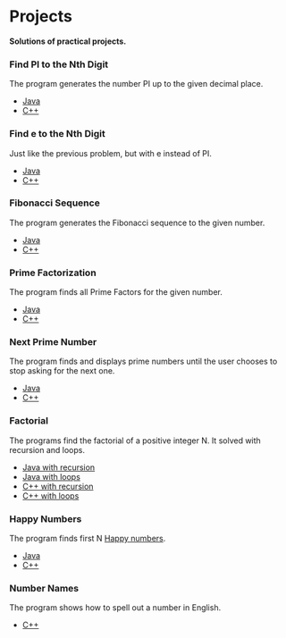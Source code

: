 # Projects
**Solutions of practical projects.**
### Find PI to the Nth Digit
The program generates the number PI up to the given decimal place.
- [Java](https://github.com/julermn/Projects/blob/master/Java/PI.java)
- [C++](https://github.com/julermn/Projects/blob/master/C%2B%2B/PI.cpp)
### Find e to the Nth Digit
Just like the previous problem, but with e instead of PI.
- [Java](https://github.com/julermn/Projects/blob/master/Java/E.java)
- [C++](https://github.com/julermn/Projects/blob/master/C%2B%2B/E.cpp)
### Fibonacci Sequence
The program generates the Fibonacci sequence to the given number.
- [Java](https://github.com/julermn/Projects/blob/master/Java/Fibonacci.java)
- [C++](https://github.com/julermn/Projects/blob/master/C%2B%2B/Fibonacci%20Sequence/F1.cpp)
### Prime Factorization
The program finds all Prime Factors for the given number.
- [Java](https://github.com/julermn/Projects/blob/master/Java/PrimeFactorization.java)
- [C++](https://github.com/julermn/Projects/blob/master/C%2B%2B/Prime%20factorizations/PF.cpp)
### Next Prime Number
The program finds and displays prime numbers until the user chooses to stop asking for the next one.
- [Java](https://github.com/julermn/Projects/blob/master/Java/NextPrime.java)
- [C++](https://github.com/julermn/Projects/blob/master/C%2B%2B/NextPrime.cpp)
### Factorial
The programs find the factorial of a positive integer N. It solved with recursion and loops.
- [Java with recursion](https://github.com/julermn/Projects/blob/master/Java/Factorial1.java)
- [Java with loops](https://github.com/julermn/Projects/blob/master/Java/Factorial2.java)
- [C++ with recursion](https://github.com/julermn/Projects/blob/master/C%2B%2B/Factorial1.cpp)
- [C++ with loops](https://github.com/julermn/Projects/blob/master/C%2B%2B/Factorial2.cpp)
### Happy Numbers
The program finds first N [Happy numbers](https://en.wikipedia.org/wiki/Happy_number).
- [Java](https://github.com/julermn/Projects/blob/master/Java/HappyNumber.java)
- [C++](https://github.com/julermn/Projects/blob/master/C%2B%2B/HappyNumber.cpp)
### Number Names
The program shows how to spell out a number in English.
- [C++](https://github.com/julermn/Projects/blob/master/C%2B%2B/NumberName.cpp)
